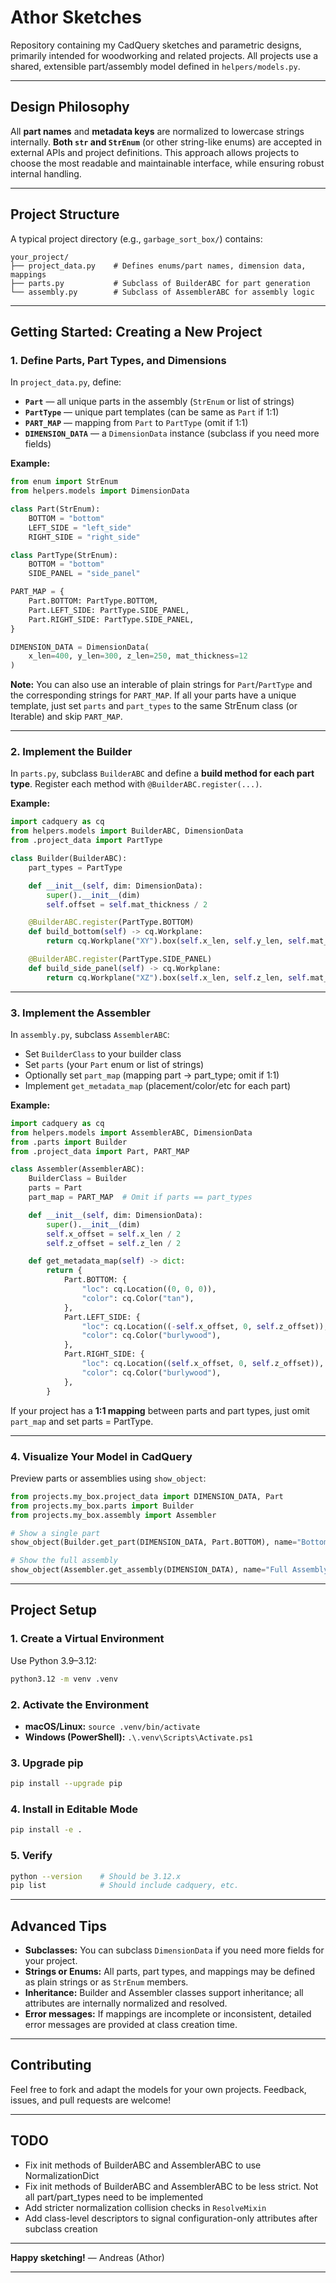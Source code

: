 # Athor Sketches

Repository containing my CadQuery sketches and parametric designs, primarily intended for woodworking and related projects.
All projects use a shared, extensible part/assembly model defined in `helpers/models.py`.

---

## Design Philosophy

All **part names** and **metadata keys** are normalized to lowercase strings internally.
**Both `str` and `StrEnum`** (or other string-like enums) are accepted in external APIs and project definitions.
This approach allows projects to choose the most readable and maintainable interface, while ensuring robust internal handling.

---

## Project Structure

A typical project directory (e.g., `garbage_sort_box/`) contains:

```
your_project/
├── project_data.py    # Defines enums/part names, dimension data, mappings
├── parts.py           # Subclass of BuilderABC for part generation
└── assembly.py        # Subclass of AssemblerABC for assembly logic
```

---

## Getting Started: Creating a New Project

### 1. Define Parts, Part Types, and Dimensions

In `project_data.py`, define:

* **`Part`** — all unique parts in the assembly (`StrEnum` or list of strings)
* **`PartType`** — unique part templates (can be same as `Part` if 1:1)
* **`PART_MAP`** — mapping from `Part` to `PartType` (omit if 1:1)
* **`DIMENSION_DATA`** — a `DimensionData` instance (subclass if you need more fields)

**Example:**

```python
from enum import StrEnum
from helpers.models import DimensionData

class Part(StrEnum):
    BOTTOM = "bottom"
    LEFT_SIDE = "left_side"
    RIGHT_SIDE = "right_side"

class PartType(StrEnum):
    BOTTOM = "bottom"
    SIDE_PANEL = "side_panel"

PART_MAP = {
    Part.BOTTOM: PartType.BOTTOM,
    Part.LEFT_SIDE: PartType.SIDE_PANEL,
    Part.RIGHT_SIDE: PartType.SIDE_PANEL,
}

DIMENSION_DATA = DimensionData(
    x_len=400, y_len=300, z_len=250, mat_thickness=12
)
```

**Note:**
You can also use an interable of plain strings for `Part`/`PartType` and the corresponding strings for `PART_MAP`.
If all your parts have a unique template, just set `parts` and `part_types` to the same StrEnum class (or Iterable) and skip `PART_MAP`.

---

### 2. Implement the Builder

In `parts.py`, subclass `BuilderABC` and define a **build method for each part type**.
Register each method with `@BuilderABC.register(...)`.

**Example:**

```python
import cadquery as cq
from helpers.models import BuilderABC, DimensionData
from .project_data import PartType

class Builder(BuilderABC):
    part_types = PartType

    def __init__(self, dim: DimensionData):
        super().__init__(dim)
        self.offset = self.mat_thickness / 2

    @BuilderABC.register(PartType.BOTTOM)
    def build_bottom(self) -> cq.Workplane:
        return cq.Workplane("XY").box(self.x_len, self.y_len, self.mat_thickness)

    @BuilderABC.register(PartType.SIDE_PANEL)
    def build_side_panel(self) -> cq.Workplane:
        return cq.Workplane("XZ").box(self.x_len, self.z_len, self.mat_thickness)
```

---

### 3. Implement the Assembler

In `assembly.py`, subclass `AssemblerABC`:

* Set `BuilderClass` to your builder class
* Set `parts` (your `Part` enum or list of strings)
* Optionally set `part_map` (mapping part → part\_type; omit if 1:1)
* Implement `get_metadata_map` (placement/color/etc for each part)

**Example:**

```python
import cadquery as cq
from helpers.models import AssemblerABC, DimensionData
from .parts import Builder
from .project_data import Part, PART_MAP

class Assembler(AssemblerABC):
    BuilderClass = Builder
    parts = Part
    part_map = PART_MAP  # Omit if parts == part_types

    def __init__(self, dim: DimensionData):
        super().__init__(dim)
        self.x_offset = self.x_len / 2
        self.z_offset = self.z_len / 2

    def get_metadata_map(self) -> dict:
        return {
            Part.BOTTOM: {
                "loc": cq.Location((0, 0, 0)),
                "color": cq.Color("tan"),
            },
            Part.LEFT_SIDE: {
                "loc": cq.Location((-self.x_offset, 0, self.z_offset)),
                "color": cq.Color("burlywood"),
            },
            Part.RIGHT_SIDE: {
                "loc": cq.Location((self.x_offset, 0, self.z_offset)),
                "color": cq.Color("burlywood"),
            },
        }
```

If your project has a **1:1 mapping** between parts and part types, just omit `part_map` and set parts = PartType.

---

### 4. Visualize Your Model in CadQuery

Preview parts or assemblies using `show_object`:

```python
from projects.my_box.project_data import DIMENSION_DATA, Part
from projects.my_box.parts import Builder
from projects.my_box.assembly import Assembler

# Show a single part
show_object(Builder.get_part(DIMENSION_DATA, Part.BOTTOM), name="Bottom")

# Show the full assembly
show_object(Assembler.get_assembly(DIMENSION_DATA), name="Full Assembly")
```

---

## Project Setup

### 1. Create a Virtual Environment

Use Python 3.9–3.12:

```bash
python3.12 -m venv .venv
```

### 2. Activate the Environment

* **macOS/Linux:**
  `source .venv/bin/activate`
* **Windows (PowerShell):**
  `.\.venv\Scripts\Activate.ps1`

### 3. Upgrade pip

```bash
pip install --upgrade pip
```

### 4. Install in Editable Mode

```bash
pip install -e .
```

### 5. Verify

```bash
python --version    # Should be 3.12.x
pip list            # Should include cadquery, etc.
```

---

## Advanced Tips

* **Subclasses:** You can subclass `DimensionData` if you need more fields for your project.
* **Strings or Enums:** All parts, part types, and mappings may be defined as plain strings or as `StrEnum` members.
* **Inheritance:** Builder and Assembler classes support inheritance; all attributes are internally normalized and resolved.
* **Error messages:** If mappings are incomplete or inconsistent, detailed error messages are provided at class creation time.

---

## Contributing

Feel free to fork and adapt the models for your own projects.
Feedback, issues, and pull requests are welcome!

---

## TODO

* Fix init methods of BuilderABC and AssemblerABC to use NormalizationDict
* Fix init methods of BuilderABC and AssemblerABC to be less strict. Not all part/part_types need to be implemented
* Add stricter normalization collision checks in `ResolveMixin`
* Add class-level descriptors to signal configuration-only attributes after subclass creation

---

**Happy sketching!**
— Andreas (Athor)

---